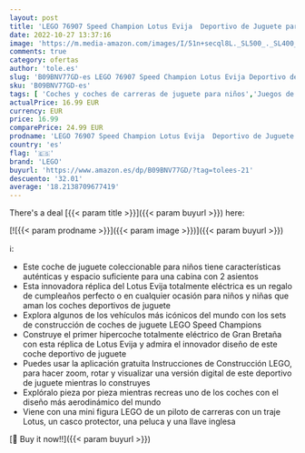 ```yaml
---
layout: post
title: 'LEGO 76907 Speed Champion Lotus Evija  Deportivo de Juguete para Niños  Réplica de Coche Coleccionable con Mini Figura de Conductor  Colección 2022'
date: 2022-10-27 13:37:16
image: 'https://m.media-amazon.com/images/I/51n+secql8L._SL500_._SL400_.jpg'
comments: true
category: ofertas
author: 'tole.es'
slug: 'B09BNV77GD-es LEGO 76907 Speed Champion Lotus Evija Deportivo de Juguete...'
sku: 'B09BNV77GD-es'
tags: [ 'Coches y coches de carreras de juguete para niños','Juegos de construcción para niños','Juegos y accesorios para juegos','Juguetes','Juguetes y juegos','Sets de construcción','Sets de juegos de mesa','Vehículos de juguete para niños','lego','🇪🇸', ]
actualPrice: 16.99 EUR
currency: EUR
price: 16.99
comparePrice: 24.99 EUR
prodname: 'LEGO 76907 Speed Champion Lotus Evija  Deportivo de Juguete para Niños  Réplica de Coche Coleccionable con Mini Figura de Conductor  Colección 2022'
country: 'es'
flag: '🇪🇸'
brand: 'LEGO'
buyurl: 'https://www.amazon.es/dp/B09BNV77GD/?tag=tolees-21'
descuento: '32.01'
average: '18.2138709677419'
---
```


There's a deal [{{< param title >}}]({{< param buyurl >}})  here:

[![{{< param prodname >}}]({{< param image >}})]({{< param buyurl >}})

ℹ️:

- Este coche de juguete coleccionable para niños tiene características auténticas y espacio suficiente para una cabina con 2 asientos
- Esta innovadora réplica del Lotus Evija totalmente eléctrica es un regalo de cumpleaños perfecto o en cualquier ocasión para niños y niñas que aman los coches deportivos de juguete
- Explora algunos de los vehículos más icónicos del mundo con los sets de construcción de coches de juguete LEGO Speed Champions
- Construye el primer hipercoche totalmente eléctrico de Gran Bretaña con esta réplica de Lotus Evija y admira el innovador diseño de este coche deportivo de juguete
- Puedes usar la aplicación gratuita Instrucciones de Construcción LEGO, para hacer zoom, rotar y visualizar una versión digital de este deportivo de juguete mientras lo construyes
- Explóralo pieza por pieza mientras recreas uno de los coches con el diseño más aerodinámico del mundo
- Viene con una mini figura LEGO de un piloto de carreras con un traje Lotus, un casco protector, una peluca y una llave inglesa

[🛒 Buy it now!!]({{< param buyurl >}})
